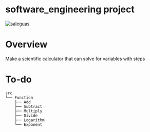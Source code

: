 # software_engineering project

[![saleguas](https://circleci.com/gh/saleguas/software_engineering.svg?style=svg)](<LINK>)

# Overview

Make a scientific calculator that can solve for variables with steps

# To-do

```
src
└── Function
    ├── Add
    ├── Subtract
    ├── Multiply
    ├── Divide
    ├── Logarithm
    └── Exponent
```
